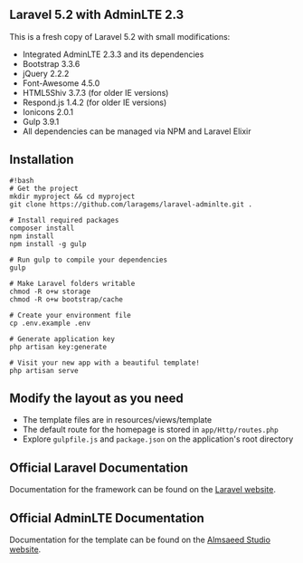 ## Laravel 5.2 with AdminLTE 2.3 ##

This is a fresh copy of Laravel 5.2 with small modifications:

- Integrated AdminLTE 2.3.3 and its dependencies
- Bootstrap 3.3.6
- jQuery 2.2.2
- Font-Awesome 4.5.0
- HTML5Shiv 3.7.3 (for older IE versions)
- Respond.js 1.4.2 (for older IE versions)
- Ionicons 2.0.1
- Gulp 3.9.1
- All dependencies can be managed via NPM and Laravel Elixir

## Installation

```
#!bash
# Get the project
mkdir myproject && cd myproject
git clone https://github.com/laragems/laravel-adminlte.git .

# Install required packages
composer install
npm install
npm install -g gulp

# Run gulp to compile your dependencies
gulp

# Make Laravel folders writable
chmod -R o+w storage
chmod -R o+w bootstrap/cache

# Create your environment file
cp .env.example .env

# Generate application key
php artisan key:generate

# Visit your new app with a beautiful template!
php artisan serve
```

## Modify the layout as you need
- The template files are in resources/views/template
- The default route for the homepage is stored in `app/Http/routes.php`
- Explore `gulpfile.js` and `package.json` on the application's root directory

## Official Laravel Documentation

Documentation for the framework can be found on the [Laravel website](http://laravel.com/docs).

## Official AdminLTE Documentation

Documentation for the template can be found on the [Almsaeed Studio website](https://almsaeedstudio.com/themes/AdminLTE/documentation/index.html).
